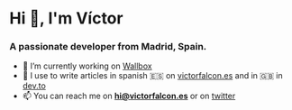 <h1>Hi 👋, I'm Víctor</h1>
<h3>A passionate developer from Madrid, Spain.</h3>

- 🔭 I’m currently working on <a href="https://wallbox.com" target="blank">Wallbox</a>
- 📝 I use to write articles in spanish 🇪🇸 on [victorfalcon.es](https://victorfalcon.es) and in 🇬🇧 in [dev.to](https://dev.to/victoor)
- 📫 You can reach me on **hi@victorfalcon.es** or on <a href="https://twitter.com/victoor" target="blank">twitter</a>
